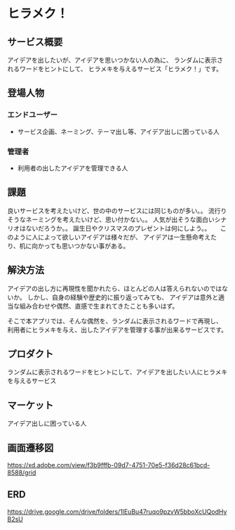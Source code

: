 # ヒラメク！

## サービス概要
アイデアを出したいが、アイデアを思いつかない人の為に、
ランダムに表示されるワードをヒントにして、
ヒラメキを与えるサービス「ヒラメク！」です。

## 登場人物
### エンドユーザー
- サービス企画、ネーミング、テーマ出し等、アイデア出しに困っている人
### 管理者
- 利用者の出したアイデアを管理できる人

## 課題
良いサービスを考えたいけど、世の中のサービスには同じものが多い。。
流行りそうなネーミングを考えたいけど、思い付かない。。
人気が出そうな面白いシナリオはないだろうか。。
誕生日やクリスマスのプレゼントは何にしよう。。
　
このように人によって欲しいアイデアは様々だが、
アイデアは一生懸命考えたり、机に向かっても思いつかない事がある。

## 解決方法
アイデアの出し方に再現性を聞かれたら、ほとんどの人は答えられないのではないか。
しかし、自身の経験や歴史的に振り返ってみても、
アイデアは意外と適当な組み合わせや偶然、直感で生まれてきたことも多いはず。

そこで本アプリでは、そんな偶然を、ランダムに表示されるワードで再現し、
利用者にヒラメキを与え、出したアイデアを管理する事が出来るサービスです。

## プロダクト
ランダムに表示されるワードをヒントにして、アイデアを出したい人にヒラメキを与えるサービス

## マーケット
アイデア出しに困っている人

## 画面遷移図
https://xd.adobe.com/view/f3b9fffb-09d7-4751-70e5-f36d28c61bcd-8588/grid

## ERD
https://drive.google.com/drive/folders/1lEuBu47ruqo9pzvW5bboXcUQodHyB2sU
